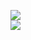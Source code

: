 [![](https://img.shields.io/badge/Made%20With-Github%20Spray-lightgrey.svg?style=for-the-badge&logo=github)](https://github.com/Annihil/github-spray#5081)  
[![](https://i.imgur.com/2DrTn0Z.gif)](https://github.com/Annihil/github-spray)